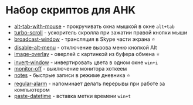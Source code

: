 # Набор скриптов для AHK

* [alt-tab-with-mouse](./alt-tab-with-mouse) - прокручивать окна мышкой в окне `alt+tab`
* [turbo-scroll](./turbo-scroll) - ускоритель скролла при зажатии правой кнопки мыши
* [broadcast-window](./broadcast-window) - трансляция в Skype части экрана :star:
* [disable-alt-menu](./disable-alt-menu) - отключение вызова меню кнопкой Alt
* [image-overlay](./image-overlay) - оверлей с картинкой из буфера обмена :star:
* [invert-window](./invert-window) - инвертировать цвета в одном окне `win+i`
* [monitor-off](./monitor-off) - выключение монитора хоткеем
* [notes](./notes) - быстрые записи в режиме дневника :star:
* [regular-alarm](./regular-alarm) - напоминает делать перерывы при работе за компьютером
* [paste-datetime](./paste-datetime) - вставка метки времени `win+t`
